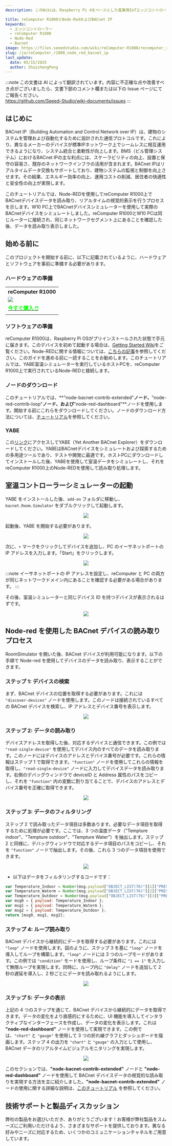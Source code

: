```yaml
---
description: このWikiは、Raspberry Pi 4をベースとした産業用IoTエッジコントローラーであるreComputer R1000の使用方法についての包括的なガイドを提供します。Node-REDのセットアップ、YABEを使用した室温のシミュレーション、および効率的なビル管理システム（BMS）統合のためのBACnet IPデバイスパラメータの発見と読み取り方法を含みます。

title: reComputer R1000とNode-RedおよびBACnet IP
keywords:
  - エッジコントローラー
  - reComputer R1000
  - Node-Red
  - Bacnet
image: https://files.seeedstudio.com/wiki/reComputer-R1000/recomputer_r_images/01.png
slug: /ja/reComputer_r1000_node_red_bacnet_ip
last_update:
  date: 05/15/2025
  author: ShuishengPeng
---
```

:::note
この文書は AI によって翻訳されています。内容に不正確な点や改善すべき点がございましたら、文書下部のコメント欄または以下の Issue ページにてご報告ください。  
https://github.com/Seeed-Studio/wiki-documents/issues
:::

## はじめに
BACnet IP（Building Automation and Control Network over IP）は、建物のシステムを管理および自動化するために設計された通信プロトコルです。これにより、異なるメーカーのデバイスが標準IPネットワーク上でシームレスに相互運用できるようになり、システム統合と柔軟性が向上します。BMS（ビル管理システム）におけるBACnet IPの主な利点には、スケーラビリティの向上、設置と保守の容易さ、既存のネットワークインフラの活用が含まれます。BACnet IPはリアルタイムデータ交換もサポートしており、建物システムの監視と制御を向上させます。その結果、エネルギー効率の向上、運用コストの削減、居住者の快適性と安全性の向上が実現します。

このチュートリアルでは、Node-REDを使用してreComputer R1000上でBACnetデバイスデータを読み取り、リアルタイムの視覚的表示を行うプロセスを示します。W10 PC上でBACnetデバイスシミュレーターを使用して実際のBACnetデバイスをシミュレートしました。reComputer R1000とW10 PCは同じルーターに接続され、同じネットワークセグメント上にあることを確認した後、データを読み取り表示しました。

## 始める前に

このプロジェクトを開始する前に、以下に記載されているように、ハードウェアとソフトウェアを事前に準備する必要があります。

### ハードウェアの準備

<div class="table-center">
	<table class="table-nobg">
    <tr class="table-trnobg">
      <th class="table-trnobg">reComputer R1000</th>
		</tr>
    <tr class="table-trnobg"></tr>
		<tr class="table-trnobg">
			<td class="table-trnobg"><div style={{textAlign:'center'}}><img src="https://files.seeedstudio.com/wiki/reComputer-R1000/recomputer_r_images/01.png" style={{width:300, height:'auto'}}/></div></td>
		</tr>
    <tr class="table-trnobg"></tr>
		<tr class="table-trnobg">
			<td class="table-trnobg"><div class="get_one_now_container" style={{textAlign: 'center'}}><a class="get_one_now_item" href="https://www.seeedstudio.com/reComputer-R1025-10-p-5895.html" target="_blank">
              <strong><span><font color={'FFFFFF'} size={"4"}> 今すぐ購入 🖱️</font></span></strong>
          </a></div></td>
        </tr>
    </table>
    </div>

### ソフトウェアの準備

reComputer R1000は、Raspberry Pi OSがプリインストールされた状態で手元に届きます。このデバイスを初めて起動する場合は、[Getting Started Wiki](https://wiki.seeedstudio.com/ja/reComputer_r/)をご覧ください。Node-REDに関する情報については、[こちらの記事](https://wiki.seeedstudio.com/ja/Edge-Box-Getting-Started-with-Node-Red/)を参照してください。このガイドを進める前に一読することをお勧めします。このチュートリアルでは、YABE室温シミュレーターを実行しているホストPCを、reComputer R1000上で実行されているNode-REDと接続します。

### ノードのダウンロード
このチュートリアルでは、**"node-bacnet-contrib-extended"**ノード、**"node-red-contrib-loop"**ノード、および**"node-red-dashboard"**ノードを使用します。開始する前にこれらをダウンロードしてください。ノードのダウンロード方法については、[チュートリアル](https://wiki.seeedstudio.com/ja/Edge-Box-Getting-Started-with-Node-Red/)を参照してください。

### YABE

この[リンク](https://sourceforge.net/projects/yetanotherbacnetexplorer/)にアクセスしてYABE（Yet Another BACnet Explorer）をダウンロードしてください。YABEはBACnetデバイスをシミュレートおよび探索するための多用途ツールであり、テストや開発に最適です。ホストPCにダウンロードしてインストールした後、YABEを使用して室温データをシミュレートし、それをreComputer R1000上のNode-REDを使用して読み取り処理します。

## 室温コントローラーシミュレーターの起動

YABE をインストールした後、`add-on` フォルダに移動し、`bacnet.Room.Simulator` をダブルクリックして起動します。

<center><img width={600} src="https://files.seeedstudio.com/wiki/Edge_Box/nodered/room-simulator.PNG" /></center>

起動後、YABE を開始する必要があります。

<center><img width={600} src="https://files.seeedstudio.com/wiki/Edge_Box/nodered/Yabe-app.png" /></center>

次に、`+` マークをクリックしてデバイスを追加し、PC のイーサネットポートの IP アドレスを入力します。「Start」をクリックします。

<center><img width={600} src="https://files.seeedstudio.com/wiki/Edge_Box/nodered/YABE-config.PNG" /></center>

:::note
イーサネットポートの IP アドレスを設定し、reComputer と PC の両方が同じネットワークドメイン内にあることを確認する必要がある場合があります。
:::

その後、室温シミュレーターと同じデバイス ID を持つデバイスが表示されるはずです。

<center><img width={600} src="https://files.seeedstudio.com/wiki/Edge_Box/nodered/simulator&YABE.PNG" /></center>

## Node-red を使用した BACnet デバイスの読み取りプロセス

RoomSimulator を開いた後、BACnet デバイスが利用可能になります。以下の手順で Node-red を使用してデバイスのデータを読み取り、表示することができます。

### ステップ 1: デバイスの検索

まず、BACnet デバイスの位置を取得する必要があります。これには `"discover-devices"` ノードを使用します。このノードは接続されているすべての BACnet デバイスを検索し、IP アドレスとデバイス番号を表示します。

<center><img width={800} src="https://files.seeedstudio.com/wiki/reComputer-R1000/Node_red_pic/1Search_device.gif" /></center>

### ステップ 2: データの読み取り

デバイスアドレスを取得した後、対応するデバイスと通信できます。この例では `"read-single-device"` を使用してデバイス内のすべてのデータを読み取ります。このノードにはデバイスのアドレスとデバイス番号が必要です。これらの情報はステップ 1 で取得できます。`"function"` ノードを使用してこれらの情報を取得し、`"read-single-device"` ノードに入力してデバイスデータを読み取ります。右側のデバッグウィンドウで deviceID と Address 属性のパスをコピーし、それを `"function"` 内の変数に割り当てることで、デバイスのアドレスとデバイス番号を正確に取得できます。

<center><img width={800} src="https://files.seeedstudio.com/wiki/reComputer-R1000/Node_red_pic/2ReadSingleDevice.gif" /></center>

### ステップ 3: データのフィルタリング

ステップ 2 で読み取ったデータ項目は多数あります。必要なデータ項目を取得するために処理が必要です。ここでは、3 つの温度データ（"Tempture indoor"、"Tempture outdoor"、"Tempture Water"）を抽出します。ステップ 2 と同様に、デバッグウィンドウで対応するデータ項目のパスをコピーし、それを `"function"` ノードで抽出します。その後、これら 3 つのデータ項目を使用できます。

<center><img width={800} src="https://files.seeedstudio.com/wiki/reComputer-R1000/Node_red_pic/3Filter_data.gif" /></center>

- 以下はデータをフィルタリングするコードです：
```javascript
var Temperature_Indoor = Number(msg.payload["OBJECT_LIST(76)"][1]["PRESENT_VALUE(85)"]); 
var Temperature_Waterm = Number(msg.payload["OBJECT_LIST(76)"][2]["PRESENT_VALUE(85)"]); 
var Temperature_Outdoor = Number(msg.payload["OBJECT_LIST(76)"][3]["PRESENT_VALUE(85)"]); 
var msg0 = { payload: Temperature_Indoor };
var msg1 = { payload: Temperature_Waterm };
var msg2 = { payload: Temperature_Outdoor };
return [msg0, msg1, msg2];
```

### ステップ 4: ループ読み取り

BACnet デバイスから継続的にデータを取得する必要があります。これには `"loop"` ノードを使用します。図のように、ステップ 3 を基に `"loop"` ノードを導入してループを構築します。`"loop"` ノードには 3 つのループモードがあります。この例では `"condition"` モードを使用し、ループ条件に `"1 == 1"` を入力して無限ループを実現します。同時に、ループ内に `"delay"` ノードを追加して 2 秒の遅延を導入し、2 秒ごとにデータを読み取れるようにします。

<center><img width={800} src="https://files.seeedstudio.com/wiki/reComputer-R1000/Node_red_pic/4Loop_reading.gif" /></center>

### ステップ 5: データの表示

上記の 4 つのステップを通じて、BACnet デバイスから継続的にデータを取得できます。データの変化をより直感的にするために、UI 機能を導入してインタラクティブなインターフェースを作成し、データの変化を表示します。これは **"node-red-dashboard"** ノードを使用して実現できます。この例では、`"chart"` と `"gauge"` を使用して 3 つの折れ線グラフとダッシュボードを描画します。ステップ 4 の出力を `"chart"` と `"gauge"` の入力として使用し、BACnet データのリアルタイムビジュアルモニタリングを実現します。

<center><img width={800} src="https://files.seeedstudio.com/wiki/reComputer-R1000/Node_red_pic/5show.gif" /></center>

このセクションでは、**"node-bacnet-contrib-extended"** ノードと **"node-red-dashboard"** ノードを使用して BACnet デバイスデータの視覚的な読み取りを実現する方法を主に紹介しました。**"node-bacnet-contrib-extended"** ノードの使用に関する詳細な説明は、[このチュートリアル](https://wiki.seeedstudio.com/ja/edge_box_rpi_200_node_red_bacnet_tcp/) を参照してください。

## 技術サポートと製品ディスカッション

弊社の製品をお選びいただき、ありがとうございます！お客様が弊社製品をスムーズにご利用いただけるよう、さまざまなサポートを提供しております。異なる好みやニーズに対応するため、いくつかのコミュニケーションチャネルをご用意しています。

<div class="button_tech_support_container">
<a href="https://forum.seeedstudio.com/" class="button_forum"></a> 
<a href="https://www.seeedstudio.com/contacts" class="button_email"></a>
</div>

<div class="button_tech_support_container">
<a href="https://discord.gg/eWkprNDMU7" class="button_discord"></a> 
<a href="https://github.com/Seeed-Studio/wiki-documents/discussions/69" class="button_discussion"></a>
</div>